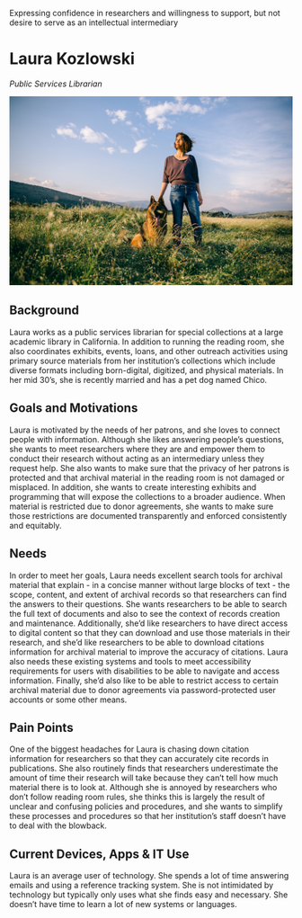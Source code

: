 Expressing confidence in researchers and willingness to support, but not desire to serve as an intellectual intermediary

# Laura Kozlowski

_Public Services Librarian_

![persona image](img/laura-kozlowski.jpg)

## Background

Laura works as a public services librarian for special collections at a large academic library in California. In addition to running the reading room, she also coordinates exhibits, events, loans, and other outreach activities using primary source materials from her institution’s collections which include diverse formats including born-digital, digitized, and physical materials. In her mid 30’s, she is recently married and has a pet dog named Chico.

## Goals and Motivations

Laura is motivated by the needs of her patrons, and she loves to connect people with information. Although she likes answering people’s questions, she wants to meet researchers where they are and empower them to conduct their research without acting as an intermediary unless they request help. She also wants to make sure that the privacy of her patrons is protected and that archival material in the reading room is not damaged or misplaced. In addition, she wants to create interesting exhibits and programming that will expose the collections to a broader audience. When material is restricted due to donor agreements, she wants to make sure those restrictions are documented transparently and enforced consistently and equitably.

## Needs

In order to meet her goals, Laura needs excellent search tools for archival material that explain - in a concise manner without large blocks of text - the scope, content, and extent of archival records so that researchers can find the answers to their questions. She wants researchers to be able to search the full text of documents and also to see the context of records creation and maintenance. Additionally, she’d like researchers to have direct access to digital content so that they can download and use those materials in their research, and she’d like researchers to be able to download citations information for archival material to improve the accuracy of citations. Laura also needs these existing systems and tools to meet accessibility requirements for users with disabilities to be able to navigate and access information. Finally, she’d also like to be able to restrict access to certain archival material due to donor agreements via password-protected user accounts or some other means. 

## Pain Points

One of the biggest headaches for Laura is chasing down citation information for researchers so that they can accurately cite records in publications. She also routinely finds that researchers underestimate the amount of time their research will take because they can’t tell how much material there is to look at. Although she is annoyed by researchers who don’t follow reading room rules, she thinks this is largely the result of unclear and confusing policies and procedures, and she wants to simplify these processes and procedures so that her institution’s staff doesn’t have to deal with the blowback.

## Current Devices, Apps & IT Use

Laura is an average user of technology. She spends a lot of time answering emails and using a reference tracking system. She is not intimidated by technology but typically only uses what she finds easy and necessary. She doesn’t have time to learn a lot of new systems or languages.

